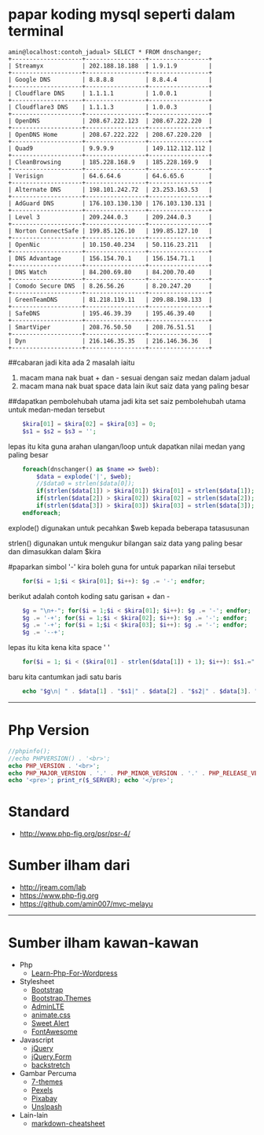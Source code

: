 # papar koding mysql seperti dalam terminal

```
amin@localhost:contoh_jadual> SELECT * FROM dnschanger;
+--------------------+-----------------+-----------------+
| Streamyx           | 202.188.18.188  | 1.9.1.9         |
+--------------------+-----------------+-----------------+
| Google DNS         | 8.8.8.8         | 8.8.4.4         |
+--------------------+-----------------+-----------------+
| Cloudflare DNS     | 1.1.1.1         | 1.0.0.1         |
+--------------------+-----------------+-----------------+
| Cloudflare3 DNS    | 1.1.1.3         | 1.0.0.3         |
+--------------------+-----------------+-----------------+
| OpenDNS            | 208.67.222.123  | 208.67.222.220  |
+--------------------+-----------------+-----------------+
| OpenDNS Home       | 208.67.222.222  | 208.67.220.220  |
+--------------------+-----------------+-----------------+
| Quad9              | 9.9.9.9         | 149.112.112.112 |
+--------------------+-----------------+-----------------+
| CleanBrowsing      | 185.228.168.9   | 185.228.169.9   |
+--------------------+-----------------+-----------------+
| Verisign           | 64.6.64.6       | 64.6.65.6       |
+--------------------+-----------------+-----------------+
| Alternate DNS      | 198.101.242.72  | 23.253.163.53   |
+--------------------+-----------------+-----------------+
| AdGuard DNS        | 176.103.130.130 | 176.103.130.131 |
+--------------------+-----------------+-----------------+
| Level 3            | 209.244.0.3     | 209.244.0.3     |
+--------------------+-----------------+-----------------+
| Norton ConnectSafe | 199.85.126.10   | 199.85.127.10   |
+--------------------+-----------------+-----------------+
| OpenNic            | 10.150.40.234   | 50.116.23.211   |
+--------------------+-----------------+-----------------+
| DNS Advantage      | 156.154.70.1    | 156.154.71.1    |
+--------------------+-----------------+-----------------+
| DNS Watch          | 84.200.69.80    | 84.200.70.40    |
+--------------------+-----------------+-----------------+
| Comodo Secure DNS  | 8.26.56.26      | 8.20.247.20     |
+--------------------+-----------------+-----------------+
| GreenTeamDNS       | 81.218.119.11   | 209.88.198.133  |
+--------------------+-----------------+-----------------+
| SafeDNS            | 195.46.39.39    | 195.46.39.40    |
+--------------------+-----------------+-----------------+
| SmartViper         | 208.76.50.50    | 208.76.51.51    |
+--------------------+-----------------+-----------------+
| Dyn                | 216.146.35.35   | 216.146.36.36   |
+--------------------+-----------------+-----------------+
```

##cabaran
jadi kita ada 2 masalah iaitu 
1. macam mana nak buat + dan - sesuai dengan saiz medan dalam jadual
2. macam mana nak buat space data lain ikut saiz data yang paling besar

##dapatkan pembolehubah utama
jadi kita set saiz pembolehubah utama untuk medan-medan tersebut
```php
	$kira[01] = $kira[02] = $kira[03] = 0;
	$s1 = $s2 = $s3 = '';
```

lepas itu kita guna arahan ulangan/loop untuk dapatkan nilai medan yang paling besar

```php
	foreach(dnschanger() as $name => $web):
		$data = explode('|', $web);
		//$data0 = strlen($data[0]);
		if(strlen($data[1]) > $kira[01]) $kira[01] = strlen($data[1]);
		if(strlen($data[2]) > $kira[02]) $kira[02] = strlen($data[2]);
		if(strlen($data[3]) > $kira[03]) $kira[03] = strlen($data[3]);
	endforeach;
```

explode() digunakan untuk pecahkan $web kepada beberapa tatasusunan

strlen() digunakan untuk mengukur bilangan saiz data yang paling besar dan dimasukkan dalam $kira

#paparkan simbol '-'
kira boleh guna for untuk paparkan nilai tersebut
```php
	for($i = 1;$i < $kira[01]; $i++): $g .= '-'; endfor;
```

berikut adalah contoh koding satu garisan + dan -
```php
	$g = "\n+-"; for($i = 1;$i < $kira[01]; $i++): $g .= '-'; endfor;
	$g .= '-+'; for($i = 1;$i < $kira[02]; $i++): $g .= '-'; endfor;
	$g .= '-+'; for($i = 1;$i < $kira[03]; $i++): $g .= '-'; endfor;
	$g .= '--+';
```

lepas itu kita kena kita space ' '
```php
	for($i = 1; $i < ($kira[01] - strlen($data[1]) + 1); $i++): $s1.=" "; endfor;
```

baru kita cantumkan jadi satu baris
```php
	echo "$g\n| " . $data[1] . "$s1|" . $data[2] . "$s2|" . $data[3]. "$s3 |";
```
___
# Php Version

```php
//phpinfo();
//echo PHPVERSION() . '<br>';
echo PHP_VERSION . '<br>';
echo PHP_MAJOR_VERSION . '.' . PHP_MINOR_VERSION . '.' . PHP_RELEASE_VERSION . '<br>';
echo '<pre>'; print_r($_SERVER); echo '</pre>';
```

# Standard
* http://www.php-fig.org/psr/psr-4/

# Sumber ilham dari
* http://jream.com/lab
* https://www.php-fig.org
* https://github.com/amin007/mvc-melayu
___
# Sumber ilham kawan-kawan
* Php
  * [Learn-Php-For-Wordpress](https://code.tutsplus.com/courses/learn-php-for-wordpress/lessons/php-in-the-loop)
* Stylesheet
  * [Bootstrap](http://getbootstrap.com)
  * [Bootstrap.Themes](http://bootstrap.themes.guide)
  * [AdminLTE](https://adminlte.io/themes/AdminLTE)
  * [animate.css](https://daneden.github.io/animate.css)
  * [Sweet Alert](http://t4t5.github.io/sweetalert)
  * [FontAwesome](http://fortawesome.github.io/Font-Awesome)
* Javascript
  * [jQuery](http://jquery.com)
  * [jQuery.Form](http://malsup.com/jquery/form)
  * [backstretch](http://srobbin.com/jquery-plugins/backstretch)
* Gambar Percuma
  * [7-themes](http://7-themes.com)
  * [Pexels](https://pexels.com)
  * [Pixabay](https://pixabay.com)
  * [Unslpash](https://unsplash.com)
* Lain-lain
  * [markdown-cheatsheet](https://guides.github.com/pdfs/markdown-cheatsheet-online.pdf)
